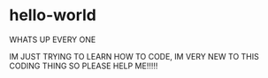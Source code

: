 
# hello-world

WHATS UP EVERY ONE 

IM JUST TRYING TO LEARN HOW TO CODE, IM VERY NEW TO THIS CODING THING SO PLEASE HELP ME!!!!!
